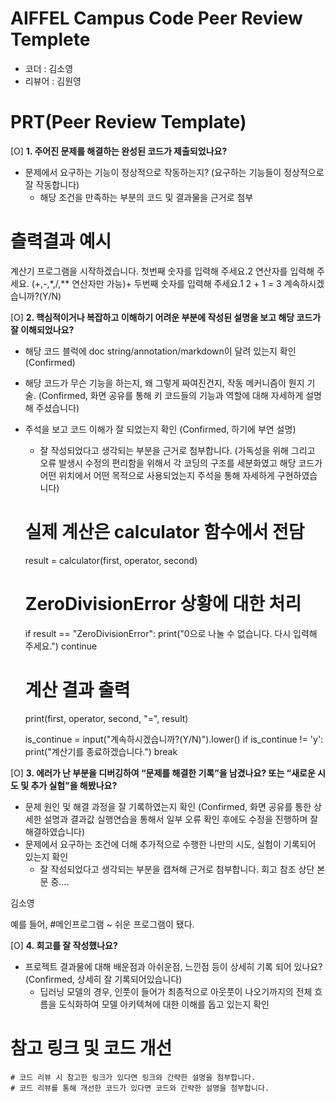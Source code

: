 # AIFFEL Campus Code Peer Review Templete
- 코더 : 김소영
- 리뷰어 : 김원영


# PRT(Peer Review Template)
[O]  **1. 주어진 문제를 해결하는 완성된 코드가 제출되었나요?**
- 문제에서 요구하는 기능이 정상적으로 작동하는지? (요구하는 기능들이 정상적으로 잘 작동합니다)
    - 해당 조건을 만족하는 부분의 코드 및 결과물을 근거로 첨부
  
 # 츨력결과 예시
계산기 프로그램을 시작하겠습니다.
첫번째 숫자를 입력해 주세요.2
연산자를 입력해 주세요. (+,-,*,/,** 연산자만 가능)+
두번째 숫자를 입력해 주세요.1
2 + 1 = 3
계속하시겠습니까?(Y/N)
    
[O]  **2. 핵심적이거나 복잡하고 이해하기 어려운 부분에 작성된 설명을 보고 해당 코드가 잘 이해되었나요?**
- 해당 코드 블럭에 doc string/annotation/markdown이 달려 있는지 확인 (Confirmed)
- 해당 코드가 무슨 기능을 하는지, 왜 그렇게 짜여진건지, 작동 메커니즘이 뭔지 기술. (Confirmed, 화면 공유를 통해 키 코드들의 기능과 역할에 대해 자세하게 설명해 주셨습니다)
- 주석을 보고 코드 이해가 잘 되었는지 확인 (Confirmed, 하기에 부연 설명)
   - 잘 작성되었다고 생각되는 부분을 근거로 첨부합니다.
  (가독성을 위해 그리고 오류 발생시 수정의 편리함을 위해서 각 코딩의 구조를 세분화였고 해당 코드가 어떤 위치에서 어떤 목적으로 사용되었는지 주석을 통해 자세하게 구현하였습니다)
  # 실제 계산은 calculator 함수에서 전담
  result = calculator(first, operator, second)

  # ZeroDivisionError 상황에 대한 처리
  if result == "ZeroDivisionError":
    print("0으로 나눌 수 없습니다. 다시 입력해 주세요.")
    continue

  # 계산 결과 출력
  print(first, operator, second, "=", result)

  is_continue = input("계속하시겠습니까?(Y/N)").lower()
  if is_continue != 'y':
    print("계산기를 종료하겠습니다.")
    break
        
[O]  **3. 에러가 난 부분을 디버깅하여 “문제를 해결한 기록”을 남겼나요? 또는 “새로운 시도 및 추가 실험”을 해봤나요?**
- 문제 원인 및 해결 과정을 잘 기록하였는지 확인 (Confirmed, 화면 공유를 통한 상세한 설명과 결과값 실행연습을 통해서 일부 오류 확인 후에도 수정을 진행하며 잘 해결하였습니다)
- 문제에서 요구하는 조건에 더해 추가적으로 수행한 나만의 시도, 실험이 기록되어 있는지 확인
    - 잘 작성되었다고 생각되는 부분을 캡쳐해 근거로 첨부합니다.
 회고 참조 상단 본문 중....

 김소영 

 예를 들어, #메인프로그램 ~ 쉬운 프로그램이 됐다.
        
[O]  **4. 회고를 잘 작성했나요?**
- 프로젝트 결과물에 대해 배운점과 아쉬운점, 느낀점 등이 상세히 기록 되어 있나요? (Confirmed, 상세히 잘 기록되어있습니다)
	- 딥러닝 모델의 경우, 인풋이 들어가 최종적으로 아웃풋이 나오기까지의 전체 흐름을 도식화하여 모델 아키텍쳐에 대한 이해를 돕고 있는지 확인


# 참고 링크 및 코드 개선
```
# 코드 리뷰 시 참고한 링크가 있다면 링크와 간략한 설명을 첨부합니다.
# 코드 리뷰를 통해 개선한 코드가 있다면 코드와 간략한 설명을 첨부합니다.
```
